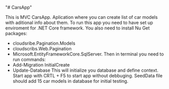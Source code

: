 "# CarsApp"

This is MVC CarsApp. Aplication where you can create list of car models with aditional info about them.
To run this app you need to have set up enviroment for .NET Core framework. 
You also need to install Nu Get packages:
 - cloudsribe.Pagination.Models
 - cloudscribs.Web.Pagination
 - Microsoft.EntityFrameworkCore.SqlServer.
Then in terminal you need to run commands:
 - Add-Migration InitialCreate
 - Update-Database
This will initialize you database and define context.
Start app with CRTL + F5 to start app without debbuging.
SeedData file should add 15 car models in database for initial testing.
